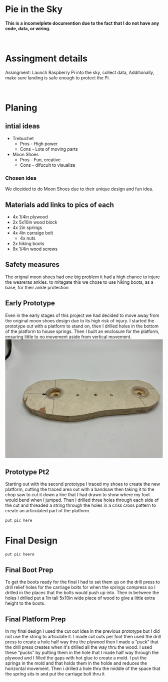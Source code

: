 # Pie in the Sky
**This is a incomelplete documention due to the fact that I do not have any code, data, or wiring.**
&nbsp;


&nbsp;
# Assingment details

Assingment: Launch Raspberry Pi into the sky, collect data,  Additionally, make sure landing is safe enough to protect the Pi.

&nbsp;
# Planing 
## intial ideas

* Trebuchet
    * Pros - High power
    * Cons - Lots of moving parts 
* Moon Shoes
    * Pros - Fun, creative
    * Cons - difucult to visualize

### Chosen idea
We diceided to do Moon Shoes due to their unique design and fun idea.
## Materials add links to pics of each 
* 4x 1/4in plywood 
* 2x 5x10in wood block
* 4x 2in springs 
* 4x 4in carraige bolt
    * 4x nuts 
* 2x hiking boots
* 9x 1/4in wood screws

## Safety measures
The orignal moon shoes had one big problem it had a high chance to injure the weareras ankles. to mitagate this we chose to use hiking boots, as a base, for their ankle protection

## Early Prototype
Even in the early stages of this project we had decided to move away from the original moon shoes design due to its high risk of injury. I started the prototype out with a platform to stand on, then I drilled holes in the bottom of the platform to house springs. Then I built an enclosure for the platform, ensuring little to no movement aside from vertical movement.
![Alt text](https://github.com/wbarnet76/pitsWillB/blob/main/images/IMG_1918.jpeg?raw=true)

## Prototype Pt2
Starting out with the second prototype I traced my shoes to create the new platform, cutting the traced area out with a bandsaw then taking it to the chop saw to cut it down a line that I had drawn to show where my foot would bend when I jumped. Then I drilled three holes through each side of the cut  and threaded a string through the holes in a criss cross pattern to create an articulated part of the platform. 
  
    put pic here

# Final Design

    put pic heere 
## Final Boot Prep
To get the boots ready for the final I had to set them up on the drill press to drill relief holes for the carriage  bolts for when the springs compress so I drilled in the places that the bolts would push up into. Then in between the holes I drilled put a 1in tall 5x10in wide piece of wood to give a little extra height to the boots.

## Final Platform Prep 
In my final design I used the cut out idea in the previous prototype but I did not use the string to articulate it. I made cut outs per foot then used the drill press to create a hole half way thru the plywood then I made a “puck” that the drill press creates when it's drilled all the way thru the wood. I used these “pucks” by putting them in the hole that I made half way through the plywood and I filled the gaps with hot glue to create a mold. I  put the springs in the mold and that holds them in the holde and reduces the horizontal movement. Then i drilled a hole thru the middle of the space that the spring sits in and put the carriage bolt thru it 
